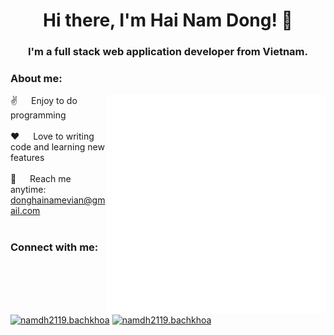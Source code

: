 <h1 align="center">Hi there, I'm Hai Nam Dong! 👋</h1>

<h3 align="center">I'm a full stack web application developer from Vietnam.</h3>

<h3 align="left">About me:</h3> 

<p>
 <img align="right" width="350" src="/assets/coding.gif" alt="Coding gif" />
  
 ✌️ &emsp; Enjoy to do programming <br/><br/>
 ❤️ &emsp; Love to writing code and learning new features<br/><br/>
 📧 &emsp; Reach me anytime: donghainamevian@gmail.com<br/><br/>

</p>

<h3 align="left">Connect with me:</h3>
<p align="left">
  <a href="https://fb.com/namdh2119.bachkhoa/" target="blank"><img align="center" src="https://raw.githubusercontent.com/jmnote/z-icons/master/svg/facebook.svg" alt="namdh2119.bachkhoa" height="30" width="40" /></a>
  <a href="https://linkedin.com/in/donghainam2119" target="blank"><img align="center" src="https://raw.githubusercontent.com/rahuldkjain/github-profile-readme-generator/master/src/images/icons/Social/linked-in-alt.svg" alt="namdh2119.bachkhoa" height="30" width="40" /></a>
</p>
